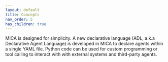 ```yaml
---
layout: default
title: Concepts
nav_order: 5
has_children: true
---
```


MICA is designed for simplicity.  A new declarative language (ADL, a.k.a Declarative Agent Language) is developed in MICA to declare agents within a single YAML file. Python code can be used for custom programming or tool calling to interact with with external systems and third-party agents.
